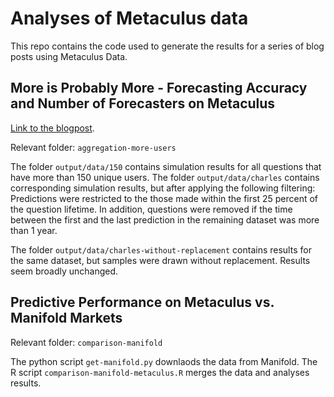 # Analyses of Metaculus data

This repo contains the code used to generate the results for a series of blog posts using Metaculus Data. 


## More is Probably More - Forecasting Accuracy and Number of Forecasters on Metaculus

[Link to the blogpost](https://forum.effectivealtruism.org/posts/more-is-probably-more-forecasting-accuracy-and-number-of). 

Relevant folder: `aggregation-more-users`

The folder `output/data/150` contains simulation results for all questions that have more than 150 unique users. 
The folder `output/data/charles` contains corresponding simulation results, but after applying the following filtering: Predictions were restricted to the those made within the first 25 percent of the question lifetime. In addition, questions were removed if the time between the first and the last prediction in the remaining dataset was more than 1 year. 

The folder `output/data/charles-without-replacement` contains results for the same dataset, but samples were drawn without replacement. Results seem broadly unchanged. 


## Predictive Performance on Metaculus vs. Manifold Markets

Relevant folder: `comparison-manifold`

The python script `get-manifold.py` downlaods the data from Manifold. The R script `comparison-manifold-metaculus.R` merges the data and analyses results. 